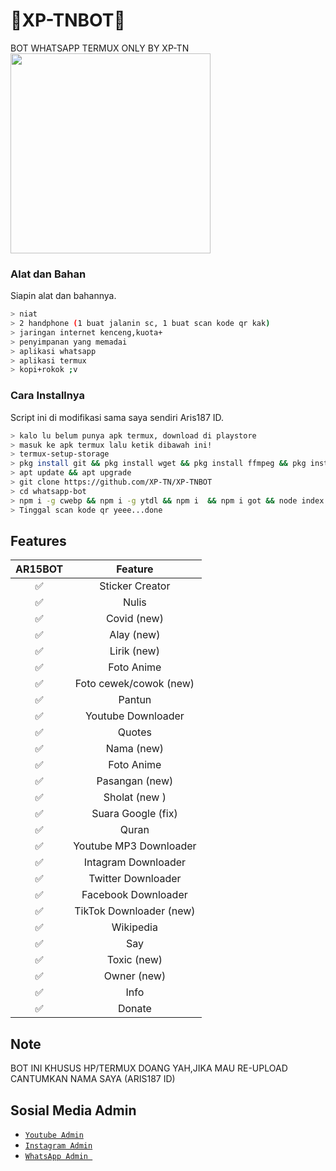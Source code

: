 # 🤖XP-TNBOT🤖
BOT WHATSAPP TERMUX ONLY BY XP-TN
<img src = "https://avatars3.githubusercontent.com/u/49530313?s=460&u=086c7b0d17c5b8e906200d810e88587f5c98e349&v=4" width="320">

### Alat dan Bahan
Siapin alat dan bahannya.
```bash
> niat
> 2 handphone (1 buat jalanin sc, 1 buat scan kode qr kak)
> jaringan internet kenceng,kuota+
> penyimpanan yang memadai
> aplikasi whatsapp
> aplikasi termux
> kopi+rokok ;v
```

### Cara Installnya
Script ini di modifikasi sama saya sendiri Aris187 ID.
```bash
> kalo lu belum punya apk termux, download di playstore
> masuk ke apk termux lalu ketik dibawah ini!
> termux-setup-storage
> pkg install git && pkg install wget && pkg install ffmpeg && pkg install nodejs
> apt update && apt upgrade
> git clone https://github.com/XP-TN/XP-TNBOT
> cd whatsapp-bot
> npm i -g cwebp && npm i -g ytdl && npm i  && npm i got && node index js
> Tinggal scan kode qr yeee...done
```

## Features

| AR15BOT      |                   Feature        |
| :-----------: | :------------------------------: |
|       ✅       | Sticker Creator                  |
|       ✅       | Nulis                            |
|       ✅       | Covid (new)                      |
|       ✅       | Alay (new)                       |
|       ✅       | Lirik (new)                      |
|       ✅       | Foto Anime                       |
|       ✅       | Foto cewek/cowok (new)           |
|       ✅       | Pantun                           |
|       ✅       | Youtube Downloader               |
|       ✅       | Quotes                           |
|       ✅       | Nama (new)                       |
|       ✅       | Foto Anime                       |
|       ✅       | Pasangan (new)                   |
|       ✅       | Sholat (new )                    |
|       ✅       | Suara Google (fix)               |
|       ✅       | Quran                            |
|       ✅       | Youtube MP3 Downloader           |
|       ✅       | Intagram Downloader              |
|       ✅       | Twitter Downloader               |
|       ✅       | Facebook Downloader              |
|       ✅       | TikTok Downloader  (new)         |
|       ✅       | Wikipedia                        |
|       ✅       | Say                              |
|       ✅       | Toxic (new)                      |
|       ✅       | Owner (new)                      |
|       ✅       | Info                             |
|       ✅       | Donate                           |

## Note
BOT INI KHUSUS HP/TERMUX DOANG YAH,JIKA MAU RE-UPLOAD CANTUMKAN NAMA SAYA (ARIS187 ID)

## Sosial Media Admin
* [`Youtube Admin`](https://www.youtube.com/channel/UCMiQsqzWvj-zKxNlFlG_Wiw)
* [`Instagram Admin`](https://instagram.com/mragung23)
* [`WhatsApp Admin `](https://wa.me/+6289655478810)

